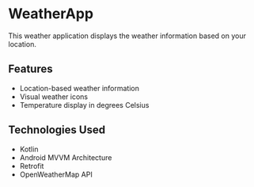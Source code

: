 # WeatherApp

This weather application displays the weather information based on your location.

## Features

- Location-based weather information
- Visual weather icons
- Temperature display in degrees Celsius

## Technologies Used

- Kotlin
- Android MVVM Architecture
- Retrofit
- OpenWeatherMap API
